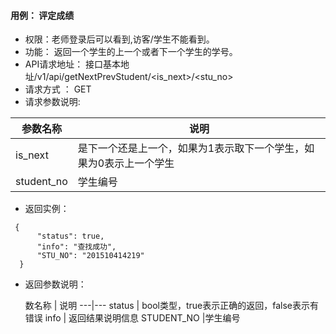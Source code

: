 #### 用例： 评定成绩
- 权限：老师登录后可以看到,访客/学生不能看到。
- 功能： 返回一个学生的上一个或者下一个学生的学号。
- API请求地址： 接口基本地址/v1/api/getNextPrevStudent/<is_next>/<stu_no>
- 请求方式 ： GET
- 请求参数说明: 

参数名称 | 说明
---|---
is_next | 是下一个还是上一个，如果为1表示取下一个学生，如果为0表示上一个学生
student_no| 学生编号
- 返回实例：
```
 {
      "status": true,
      "info": "查找成功",    
      "STU_NO": "201510414219"
  }

```
- 返回参数说明：

	数名称	| 说明
---|---
status | bool类型，true表示正确的返回，false表示有错误
info | 返回结果说明信息
STUDENT_NO |学生编号



